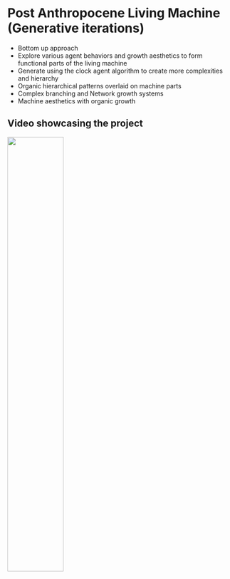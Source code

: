 # Post Anthropocene Living Machine (Generative iterations)
- Bottom up approach 
- Explore various agent behaviors and growth aesthetics to form functional parts of the living machine
- Generate using the clock agent algorithm to create more complexities and hierarchy
- Organic hierarchical patterns overlaid on machine parts 
- Complex branching and Network growth systems
- Machine aesthetics with organic growth

## Video showcasing the project
[<img src="https://i.ytimg.com/vi/EjMv81iLfB8/maxresdefault.jpg" width="50%">](https://www.youtube.com/watch?v=EjMv81iLfB8 "Youtube link")

